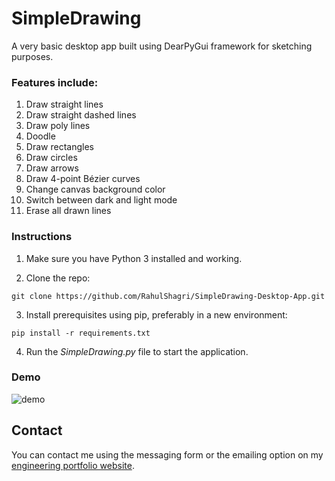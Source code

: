 # SimpleDrawing

A very basic desktop app built using DearPyGui framework for sketching purposes.

<h3>Features include:</h3>

1. Draw straight lines
2. Draw straight dashed lines
3. Draw poly lines
4. Doodle
5. Draw rectangles
6. Draw circles
7. Draw arrows
8. Draw 4-point Bézier curves
9. Change canvas background color
10. Switch between dark and light mode
11. Erase all drawn lines

<H3>Instructions</H3>

1. Make sure you have Python 3 installed and working. 
   
2. Clone the repo:

```git clone https://github.com/RahulShagri/SimpleDrawing-Desktop-App.git```

3. Install prerequisites using pip, preferably in a new environment:

```pip install -r requirements.txt``` 

4. Run the <i>SimpleDrawing.py</i> file to start the application.

<h3>Demo</h3>

![demo](readme_demo/demo_gif.gif)

<H2>Contact</H2>

You can contact me using the messaging form or the emailing option on my [engineering portfolio website](https://rahulshagri.github.io/).
